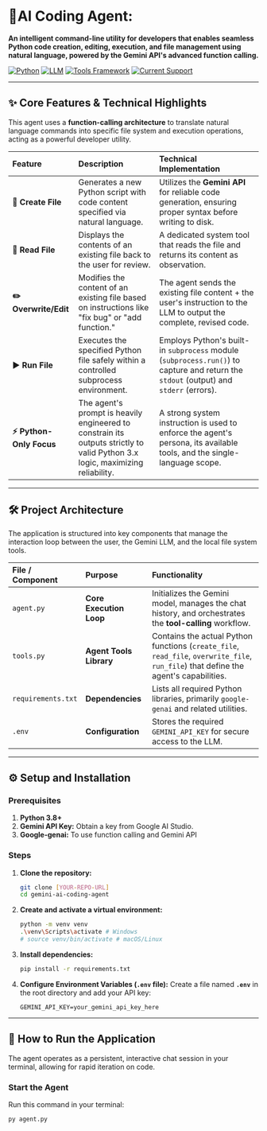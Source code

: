 # 🤖AI Coding Agent:

**An intelligent command-line utility for developers that enables seamless Python code creation, editing, execution, and file management using natural language, powered by the Gemini API's advanced function calling.**

[![Python](https://img.shields.io/badge/Python-3.8+-blue?style=for-the-badge&logo=python)](https://www.python.org/)
[![LLM](https://img.shields.io/badge/LLM%20Engine-Gemini%20API-4285F4?style=for-the-badge&logo=google&logoColor=white)](https://ai.google.dev/gemini-api/docs)
[![Tools Framework](https://img.shields.io/badge/Tools%20Framework-Core%20Python-000000?style=for-the-badge&logo=python&logoColor=white)](https://www.python.org/)
[![Current Support](https://img.shields.io/badge/Language%20Support-Python%20Only-FFD43B?style=for-the-badge&logo=python&logoColor=white)](https://www.python.org/)

---

## ✨ Core Features & Technical Highlights

This agent uses a **function-calling architecture** to translate natural language commands into specific file system and execution operations, acting as a powerful developer utility.

| Feature | Description | Technical Implementation |
| :--- | :--- | :--- |
| **📝 Create File** | Generates a new Python script with code content specified via natural language. | Utilizes the **Gemini API** for reliable code generation, ensuring proper syntax before writing to disk. |
| **📖 Read File** | Displays the contents of an existing file back to the user for review. | A dedicated system tool that reads the file and returns its content as observation. |
| **✏️ Overwrite/Edit** | Modifies the content of an existing file based on instructions like "fix bug" or "add function." | The agent sends the existing file content + the user's instruction to the LLM to output the complete, revised code. |
| **▶️ Run File** | Executes the specified Python file safely within a controlled subprocess environment. | Employs Python's built-in `subprocess` module (`subprocess.run()`) to capture and return the `stdout` (output) and `stderr` (errors). |
| **⚡ Python-Only Focus** | The agent's prompt is heavily engineered to constrain its outputs strictly to valid Python 3.x logic, maximizing reliability. | A strong system instruction is used to enforce the agent's persona, its available tools, and the single-language scope. |

---

## 🛠️ Project Architecture

The application is structured into key components that manage the interaction loop between the user, the Gemini LLM, and the local file system tools.

| File / Component | Purpose | Functionality |
| :--- | :--- | :--- |
| `agent.py` | **Core Execution Loop** | Initializes the Gemini model, manages the chat history, and orchestrates the **tool-calling** workflow. |
| `tools.py` | **Agent Tools Library** | Contains the actual Python functions (`create_file`, `read_file`, `overwrite_file`, `run_file`) that define the agent's capabilities. |
| `requirements.txt` | **Dependencies** | Lists all required Python libraries, primarily `google-genai` and related utilities. |
| `.env` | **Configuration** | Stores the required `GEMINI_API_KEY` for secure access to the LLM. |

---

## ⚙️ Setup and Installation

### Prerequisites

1.  **Python 3.8+**
2.  **Gemini API Key:** Obtain a key from Google AI Studio.
3.  **Google-genai:** To use function calling and Gemini API

### Steps

1.  **Clone the repository:**
    ```bash
    git clone [YOUR-REPO-URL]
    cd gemini-ai-coding-agent
    ```

2.  **Create and activate a virtual environment:**
    ```bash
    python -m venv venv
    .\venv\Scripts\activate # Windows
    # source venv/bin/activate # macOS/Linux
    ```

3.  **Install dependencies:**
    ```bash
    pip install -r requirements.txt
    ```

4.  **Configure Environment Variables (`.env` file):**
    Create a file named **`.env`** in the root directory and add your API key:
    ```
    GEMINI_API_KEY=your_gemini_api_key_here
    ```

---

## 🚀 How to Run the Application

The agent operates as a persistent, interactive chat session in your terminal, allowing for rapid iteration on code.

### Start the Agent

Run this command in your terminal:

```bash
py agent.py
